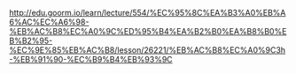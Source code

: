http://edu.goorm.io/learn/lecture/554/%EC%95%8C%EA%B3%A0%EB%A6%AC%EC%A6%98-%EB%AC%B8%EC%A0%9C%ED%95%B4%EA%B2%B0%EA%B8%B0%EB%B2%95-%EC%9E%85%EB%AC%B8/lesson/26221/%EB%AC%B8%EC%A0%9C3h-%EB%91%90-%EC%B9%B4%EB%93%9C
